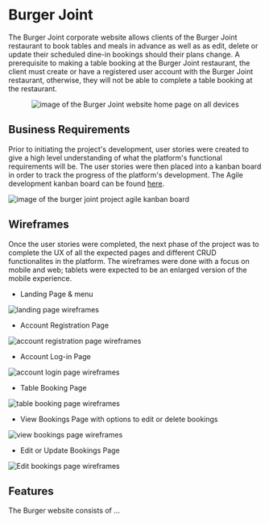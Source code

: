 # Burger Joint 
The Burger Joint corporate website allows clients of the Burger Joint restaurant to book tables and meals in advance as well as as edit, delete or update their scheduled dine-in bookings should their plans change.  A prerequisite to making a table booking at the Burger Joint restaurant, the client must create or have a registered user account with the Burger Joint restaurant, otherwise, they will not be able to complete a table booking at the restaurant.   
<p align="center">
<img src="https://res.cloudinary.com/dugcwv1mf/image/upload/v1697634827/Project%201/Screenshot_2023-10-18_at_2.13.27_PM_ssb4qh.png" width="auto" height="auto" alt="image of the Burger Joint website home page on all devices"></p>

## Business Requirements
Prior to initiating the project's development, user stories were created to give a high level understanding of what the platform's functional requirements will be. The user stories were then placed into a kanban board in order to track the progress of the platform's development.  The Agile development kanban board can be found [here](https://github.com/users/Xalil404/projects/3/views/1).

<img src="https://res.cloudinary.com/dugcwv1mf/image/upload/v1697633908/Project%201/Screenshot_2023-10-18_at_1.57.42_PM_xtzgm7.png" width="auto" height="auto" alt="image of the burger joint project agile kanban board">

## Wireframes
Once the user stories were completed, the next phase of the project was to complete the UX of all the expected pages and different CRUD functionalites in the platform.  The wireframes were done with a focus on mobile and web; tablets were expected to be an enlarged version of the mobile experience. 

* Landing Page & menu

<img src="https://res.cloudinary.com/dugcwv1mf/image/upload/v1697634337/Project%201/Screenshot_2023-10-18_at_2.04.01_PM_coxmva.png" width="auto" height="auto" alt="landing page wireframes"> 

* Account Registration Page

<img src="https://res.cloudinary.com/dugcwv1mf/image/upload/v1697634429/Project%201/Screenshot_2023-10-18_at_2.04.16_PM_mxsm6v.png" width="auto" height="auto" alt="account registration page wireframes"> 

* Account Log-in Page

<img src="https://res.cloudinary.com/dugcwv1mf/image/upload/v1697634486/Project%201/Screenshot_2023-10-18_at_2.04.27_PM_sqrl8t.png" width="auto" height="auto" alt="account login page wireframes"> 

* Table Booking Page

<img src="https://res.cloudinary.com/dugcwv1mf/image/upload/v1697634559/Project%201/Screenshot_2023-10-18_at_2.04.37_PM_rldw23.png" width="auto" height="auto" alt="table booking page wireframes"> 

* View Bookings Page with options to edit or delete bookings

<img src="https://res.cloudinary.com/dugcwv1mf/image/upload/v1697634628/Project%201/Screenshot_2023-10-18_at_2.04.52_PM_hudysn.png" width="auto" height="auto" alt="view bookings page wireframes"> 

* Edit or Update Bookings Page

<img src="https://res.cloudinary.com/dugcwv1mf/image/upload/v1697634686/Project%201/Screenshot_2023-10-18_at_2.05.04_PM_lj8dll.png" width="auto" height="auto" alt="Edit bookings page wireframes"> 

## Features 
The Burger website consists of ...